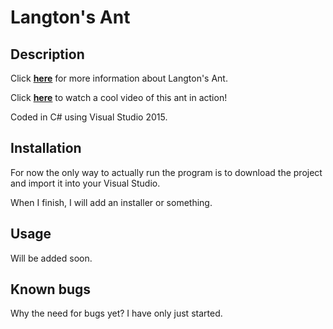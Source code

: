 # Langton's Ant

## Description
Click **[here](https://en.wikipedia.org/wiki/Langton's_ant)** for more information about Langton's Ant.

Click **[here](https://www.youtube.com/watch?v=NWBToaXK5T0)** to watch a cool video of this ant in action!

Coded in C# using Visual Studio 2015.

## Installation
For now the only way to actually run the program is to download the project and import it into your Visual Studio.

When I finish, I will add an installer or something.

## Usage
Will be added soon.

## Known bugs
Why the need for bugs yet? I have only just started.
